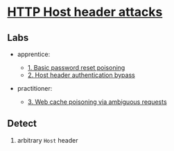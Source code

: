 # [HTTP Host header attacks](https://portswigger.net/web-security/host-header)

## Labs

- apprentice:
  - [1. Basic password reset poisoning](./lab/1.%20Basic%20password%20reset%20poisoning.md)
  - [2. Host header authentication bypass](./lab/2.%20Host%20header%20authentication%20bypass.md)

- practitioner:
  - [3. Web cache poisoning via ambiguous requests](./lab/3.%20Web%20cache%20poisoning%20via%20ambiguous%20requests.md)

## Detect

1. arbitrary `Host` header

